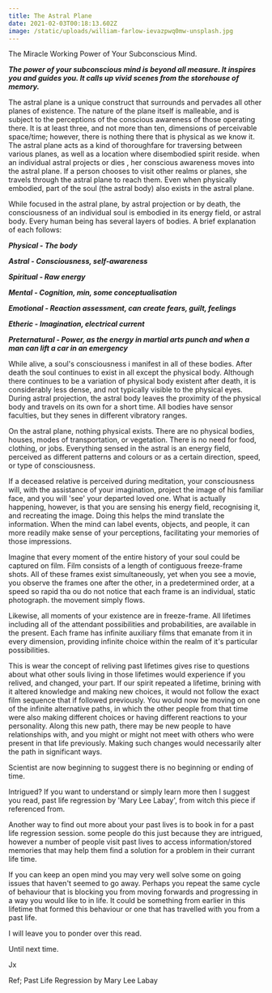 ```yaml
---
title: The Astral Plane
date: 2021-02-03T00:18:13.602Z
image: /static/uploads/william-farlow-ievazpwq0mw-unsplash.jpg
---
```

The Miracle Working Power of Your Subconscious Mind.

***The power of your subconscious mind is beyond all measure. It inspires you and guides you. It calls up vivid scenes from the storehouse of memory.***

The astral plane is a unique construct that surrounds and pervades all other planes of existence. The nature of the plane itself is malleable, and is subject to the perceptions of the conscious awareness of those operating there. It is at least three, and not more than ten, dimensions of perceivable space/time; however, there is nothing there that is physical as we know it. The astral plane acts as a kind of thoroughfare for traversing between various planes, as well as a location where disembodied spirit reside. when an individual astral projects or dies , her conscious awareness moves into the astral plane. If a person chooses to visit other realms or planes, she travels through the astral plane to reach them. Even when physically embodied, part of the soul (the astral body) also exists in the astral plane. 

While focused in the astral plane, by astral projection or by death, the consciousness of an individual soul is embodied in its energy field, or astral body. Every human being has several layers of bodies. A brief explanation of each follows: 

***Physical - The body***

***Astral - Consciousness, self-awareness*** 

***Spiritual - Raw energy***

***Mental - Cognition, min, some conceptualisation*** 

***Emotional - Reaction assessment, can create fears, guilt, feelings***

***Etheric - Imagination, electrical current***

***Preternatural - Power, as the energy in martial arts punch and when a man can lift a car in an emergency***

While alive, a soul's consciousness i manifest in all of these bodies. After death the soul continues to exist in all except the physical body. Although there continues to be a variation of physical body existent after death, it is considerably less dense, and not typically visible to the physical eyes. During astral projection, the astral body leaves the proximity of the physical body and travels on its own for a short time. All bodies have sensor faculties, but they senes in different vibratory ranges. 

On the astral plane, nothing physical exists. There are no physical bodies, houses, modes of transportation, or vegetation. There is no need for food, clothing, or jobs. Everything sensed in the astral is an energy field, perceived as different patterns and colours or as a certain direction, speed, or type of consciousness. 

If a deceased relative is perceived during meditation, your consciousness will, with the assistance of your imagination, project the image of his familiar face, and you will 'see' your departed loved one. What is actually happening, however, is that you are sensing his energy field, recognising it, and recreating the image. Doing this helps the mind translate the information. When the mind can label events, objects, and people, it can more readily make sense of your perceptions, facilitating your memories of those impressions. 

Imagine that every moment of the entire history of your soul could be captured on film. Film consists of a length of contiguous freeze-frame shots. All of these frames exist simultaneously, yet when you see a movie, you observe the frames one after the other, in a predetermined order, at a speed so rapid tha ou do not notice that each frame is an individual, static photograph. the movement simply flows.

Likewise, all moments of your existence are in freeze-frame. All lifetimes including all of the attendant possibilities and probabilities, are available in the present. Each frame has infinite auxiliary films that emanate from it in every dimension, providing infinite choice within the realm of it's particular possibilities. 

This is wear the concept of reliving past lifetimes gives rise to questions about what other souls living in those lifetimes would experience if you relived, and changed, your part. If our spirit repeated a lifetime, brining with it altered knowledge and making new choices, it would not follow the exact film sequence that if followed previously. You would now be moving on one of the infinite alternative paths, in which the other people from that time were also making different choices or having different reactions to your personality. Along this new path, there may be new people to have relationships with, and you might or might not meet with others who were present in that life previously. Making such changes would necessarily alter the path in significant ways. 

Scientist are now beginning to suggest there is no beginning or ending of time. 

Intrigued?  If you want to understand or simply learn more then I suggest you read, past life regression by 'Mary Lee Labay', from witch this piece if referenced from. 

Another way to find out more about your past lives is to book in for a past life regression session. some people do this just because they are intrigued, however a number of people visit past lives to access information/stored memories that may help them find a solution for a problem in their currant life time. 

If you can keep an open mind you may very well solve some on going issues that haven't seemed to go away. Perhaps you repeat the same cycle of behaviour that is blocking you from moving forwards and progressing in a way you would like to in life. It could be something from earlier in this lifetime that formed this behaviour or one that has travelled with you from a past life. 

I will leave you to ponder over this read. 

Until next time. 

Jx 



Ref; Past Life Regression by Mary Lee Labay